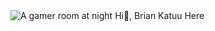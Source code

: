 <picture>
 <img alt="A gamer room at night" src="https://img.freepik.com/free-vector/vector-game-room-illustration-modern-esports-concept_33099-1201.jpg?w=1060&t=st=1688733877~exp=1688734477~hmac=0c17d018e40d807e62898ba0c6a16842cd8ad0048abb1e0ecb295020b609efdc">
</picture>
Hi👋, Brian Katuu Here
